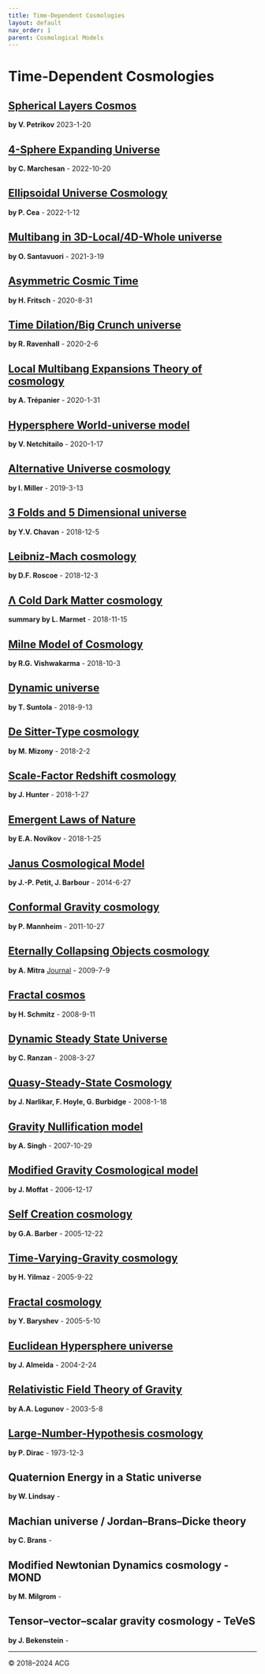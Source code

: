 ```yaml
---
title: Time-Dependent Cosmologies
layout: default
nav_order: 1
parent: Cosmological Models
---
```


# Time-Dependent Cosmologies

## [Spherical Layers Cosmos](slc-20230120.pdf)
**by V. Petrikov** 2023-1-20

## [4-Sphere Expanding Universe](4seu/)
**by C. Marchesan** - 2022-10-20

## [Ellipsoidal Universe Cosmology](euc-20220112.pdf)
**by P. Cea** - 2022-1-12

## [Multibang in 3D-Local/4D-Whole universe](m-34du-20210319.pdf)
**by O. Santavuori** - 2021-3-19

## [Asymmetric Cosmic Time](act-20200831.pdf)
**by H. Fritsch** - 2020-8-31

## [Time Dilation/Big Crunch universe](tdbc-20200206.pdf)
**by R. Ravenhall** - 2020-2-6

## [Local Multibang Expansions Theory of cosmology](lmxt-20200131.pdf)
**by A. Trépanier** - 2020-1-31

## [Hypersphere World-universe model](wum-20200117.pdf)
**by V. Netchitailo** - 2020-1-17

## [Alternative Universe cosmology](altu-20190313.pdf)
**by I. Miller** - 2019-3-13

## [3 Folds and 5 Dimensional universe](tffd-20181205.pdf)
**by Y.V. Chavan** - 2018-12-5

## [Leibniz-Mach cosmology](lm-20181203.pdf)
**by D.F. Roscoe** - 2018-12-3

## [Λ Cold Dark Matter cosmology](lcdm-20190416.pdf)
**summary by L. Marmet** - 2018-11-15

## [Milne Model of Cosmology](mmc-20181003.pdf)
**by R.G. Vishwakarma** - 2018-10-3

## [Dynamic universe](du-20180913.pdf)
**by T. Suntola** - 2018-9-13

## [De Sitter-Type cosmology](dst-20180202.pdf)
**by M. Mizony** - 2018-2-2

## [Scale-Factor Redshift cosmology](sfr-20180127.pdf)
**by J. Hunter** - 2018-1-27

## [Emergent Laws of Nature](eln-20180125.pdf)
**by E.A. Novikov** - 2018-1-25

## [Janus Cosmological Model](jcm-20140627.pdf)
**by J.-P. Petit, J. Barbour** - 2014-6-27

## [Conformal Gravity cosmology](cgc-20111027.pdf)
**by P. Mannheim** - 2011-10-27

## [Eternally Collapsing Objects cosmology](eco-20090709.pdf)
**by A. Mitra** [Journal](https://iopscience.iop.org/article/10.1088/1475-7516/2013/03/007) - 2009-7-9

## [Fractal cosmos](frcmos-20080911.pdf)
**by H. Schmitz** - 2008-9-11

## [Dynamic Steady State Universe](dssu-20080327.pdf)
**by C. Ranzan** - 2008-3-27

## [Quasy-Steady-State Cosmology](qssc-20080118.pdf)
**by J. Narlikar, F. Hoyle, G. Burbidge** - 2008-1-18

## [Gravity Nullification model](gnm-20071029.pdf)
**by A. Singh** - 2007-10-29

## [Modified Gravity Cosmological model](mog-20061217.pdf)
**by J. Moffat** - 2006-12-17

## [Self Creation cosmology](scc-20051222.pdf)
**by G.A. Barber** - 2005-12-22

## [Time-Varying-Gravity cosmology](tvg-20050922.pdf)
**by H. Yilmaz** - 2005-9-22

## [Fractal cosmology](frclogy-20050510.pdf)
**by Y. Baryshev** - 2005-5-10

## [Euclidean Hypersphere universe](eh-20040224.pdf)
**by J. Almeida** - 2004-2-24

## [Relativistic Field Theory of Gravity](rtg-20030508.pdf)
**by A.A. Logunov** - 2003-5-8

## [Large-Number-Hypothesis cosmology](lnh-19731203.pdf)
**by P. Dirac** - 1973-12-3

## Quaternion Energy in a Static universe
**by W. Lindsay** - 

## Machian universe / Jordan–Brans–Dicke theory
**by C. Brans** - 

## Modified Newtonian Dynamics cosmology - MOND
**by M. Milgrom** - 

## Tensor–vector–scalar gravity cosmology - TeVeS
**by J. Bekenstein** -

---

© 2018–2024 ACG
